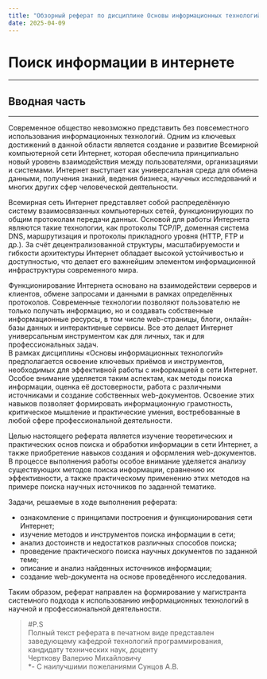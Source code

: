 ```yaml
---
title: "Обзорный реферат по дисциплине Основы информационных технологий"
date: 2025-04-09
---
```

# Поиск информации в интернете
---
## Вводная часть
---
Современное общество невозможно представить без повсеместного использования информационных технологий. Одним из ключевых достижений в данной области является создание и развитие Всемирной компьютерной сети Интернет, которая обеспечила принципиально новый уровень взаимодействия между пользователями, организациями и системами. Интернет выступает как универсальная среда для обмена данными, получения знаний, ведения бизнеса, научных исследований и многих других сфер человеческой деятельности.<br>

Всемирная сеть Интернет представляет собой распределённую систему взаимосвязанных компьютерных сетей, функционирующих по общим протоколам передачи данных. Основой для работы Интернета являются такие технологии, как протоколы TCP/IP, доменная система DNS, маршрутизация и протоколы прикладного уровня (HTTP, FTP и др.). За счёт децентрализованной структуры, масштабируемости и гибкости архитектуры Интернет обладает высокой устойчивостью и доступностью, что делает его важнейшим элементом информационной инфраструктуры современного мира.<br>

Функционирование Интернета основано на взаимодействии серверов и клиентов, обмене запросами и данными в рамках определённых протоколов. Современные технологии позволяют пользователю не только получать информацию, но и создавать собственные информационные ресурсы, в том числе web-страницы, блоги, онлайн-базы данных и интерактивные сервисы. Все это делает Интернет универсальным инструментом как для личных, так и для профессиональных задач.<br>
В рамках дисциплины «Основы информационных технологий» предполагается освоение ключевых приёмов и инструментов, необходимых для эффективной работы с информацией в сети Интернет. Особое внимание уделяется таким аспектам, как методы поиска информации, оценка её достоверности, работа с различными источниками и создание собственных web-документов. Освоение этих навыков позволяет формировать информационную грамотность, критическое мышление и практические умения, востребованные в любой сфере профессиональной деятельности.<br>

Целью настоящего реферата является изучение теоретических и практических основ поиска и обработки информации в сети Интернет, а также приобретение навыков создания и оформления web-документов. В процессе выполнения работы особое внимание уделяется анализу существующих методов поиска информации, сравнению их эффективности, а также практическому применению этих методов на примере поиска научных источников по заданной тематике.<br>

Задачи, решаемые в ходе выполнения реферата:

-	ознакомление с принципами построения и функционирования сети Интернет;
-	изучение методов и инструментов поиска информации в сети;
-	анализ достоинств и недостатков различных способов поиска;
-	проведение практического поиска научных документов по заданной теме;
-	описание и анализ найденных источников информации;
-	создание web-документа на основе проведённого исследования.
  
Таким образом, реферат направлен на формирование у магистранта системного подхода к использованию информационных технологий в научной и профессиональной деятельности.

>#P.S <br>
>Полный текст реферата в печатном виде представлен
>заведующему кафедрой технологий программирования,
>кандидату технических наук, доценту <br> Черткову Валерию Михайловичу <br>
>*- С наилучшими пожеланиями Сунцов А.В.
